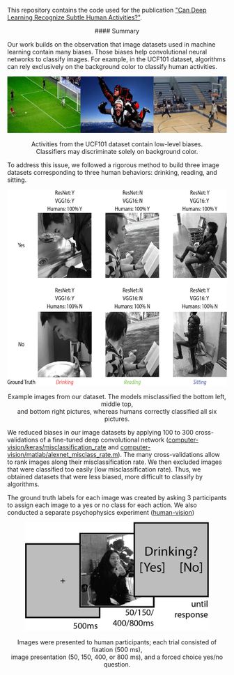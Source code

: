 This repository contains the code used for the publication ["Can Deep Learning Recognize Subtle Human Activities?"](https://arxiv.org/abs/2003.13852).

<p align="center">#### Summary</p>

Our work builds on the observation that image datasets used in machine learning contain many biases. Those biases help convolutional neural networks to classify images. For example, in the UCF101 dataset, algorithms can rely exclusively on the background color to classify human activities. 

<div align="center">
  <img src="ucf101-example.png" height="130px" />
  <p>Activities from the UCF101 dataset contain low-level biases.<br> Classifiers may discriminate solely on background color.</p>
</div>



To address this issue, we followed a rigorous method to build three image datasets corresponding to three human behaviors: drinking, reading, and sitting. 

<div align="center">
  <img src="Fig1_v2.jpg" height="450px" />
  <p>Example images from our dataset. The models misclassified the bottom left, middle top, <br> and bottom right pictures, whereas humans correctly classified all six pictures.</p>
</div>

We reduced biases in our image datasets by applying 100 to 300 cross-validations of a fine-tuned deep convolutional network ([computer-vision/keras/misclassification\_rate](https://github.com/jqvincent/DeepLearning-vs-HighLevelVision/tree/master/computer-vision/keras) and [computer-vision/matlab/alexnet_misclass_rate.m](https://github.com/jqvincent/DeepLearning-vs-HighLevelVision/blob/master/computer-vision/matlab/alexnet_misclass_rate.m)). The many cross-validations allow to rank images along their misclassification rate. We then excluded images that were classified too easily (low misclassification rate). Thus, we obtained datasets that were less biased, more difficult to classify by algorithms. 



The ground truth labels for each image was created by asking 3 participants to assign each image to a yes or no class for each action. We also conducted a separate psychophysics experiment ([human-vision](https://github.com/jqvincent/DeepLearning-vs-HighLevelVision/tree/master/human-vision))

<div align="center">
  <img src="Fig4.jpg" height="250px" />
  <p>Images were presented to human participants; each trial consisted of fixation (500 ms), <br> image presentation (50, 150, 400, or 800 ms), and a forced choice yes/no question.</p>
</div>


